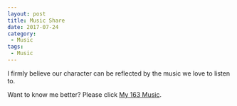 ```yaml
---
layout: post
title: Music Share
date: 2017-07-24
category:
 - Music
tags:
 - Music
---
```

I firmly believe our character can be reflected by the music we love to listen to.

Want to know me better? Please click [My 163 Music](https://music.163.com/#/playlist?id=87740373&userid=79147313).
